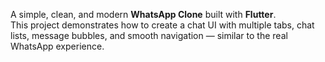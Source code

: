 A simple, clean, and modern **WhatsApp Clone** built with **Flutter**.  
This project demonstrates how to create a chat UI with multiple tabs, chat lists, message bubbles, and smooth navigation — similar to the real WhatsApp experience.


